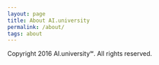 ```yaml
---
layout: page
title: About AI.university
permalink: /about/
tags: about
---
```


Copyright 2016 AI.university℠. All rights reserved.
